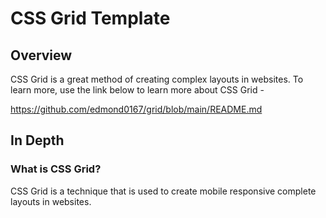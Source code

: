 # CSS Grid Template
## Overview

CSS Grid is a great method of creating complex layouts in websites. To learn more, use the link below to learn more about CSS Grid - 

https://github.com/edmond0167/grid/blob/main/README.md

## In Depth
### What is CSS Grid?

CSS Grid is a technique that is used to create mobile responsive complete layouts in websites. 
